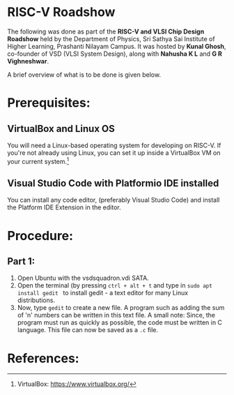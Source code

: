 # RISC-V Roadshow


The following was done as part of the **RISC-V and VLSI Chip Design Roadshow** held by the Department of Physics, Sri Sathya Sai Institute of Higher Learning, Prashanti Nilayam Campus. It was hosted by **Kunal Ghosh**, co-founder of VSD (VLSI System Design), along with **Nahusha K L** and **G R Vighneshwar**.

A brief overview of what is to be done is given below.

# Prerequisites:
## VirtualBox and Linux OS
You will need a Linux-based operating system for developing on RISC-V. If you're not already using Linux, you can set it up inside a VirtualBox VM on your current system.[^1]
## Visual Studio Code with Platformio IDE installed
You can install any code editor, (preferably Visual Studio Code) and install the Platform IDE Extension in the editor. 

# Procedure:
## Part 1:
1. Open Ubuntu with the vsdsquadron.vdi SATA.
2. Open the terminal (by pressing `ctrl + alt + t` and type in `sudo apt install gedit ` to install gedit - a text editor for many Linux distributions. 
3. Now, type `gedit` to create a new file. A program such as adding the sum of 'n' numbers can be written in this text file. A small note: Since, the program must run as quickly as possible, the code must be written in C language. This file can now be saved as a `.c` file. 



























































# References:
[^1]: VirtualBox: https://www.virtualbox.org/
